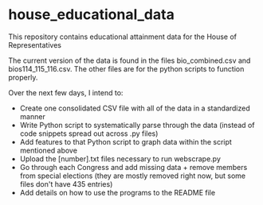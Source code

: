# house_educational_data
This repository contains educational attainment data for the House of Representatives

The current version of the data is found in the files bio_combined.csv and bios114_115_116.csv. The other files are for the python scripts to function properly.

Over the next few days, I intend to:
- Create one consolidated CSV file with all of the data in a standardized manner
- Write Python script to systematically parse through the data (instead of code snippets spread out across .py files)
- Add features to that Python script to graph data within the script mentioned above
- Upload the [number].txt files necessary to run webscrape.py
- Go through each Congress and add missing data + remove members from special elections (they are mostly removed right now, but some files don't have 435 entries)
- Add details on how to use the programs to the README file

